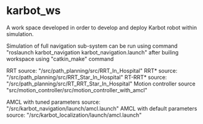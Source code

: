 # karbot_ws
A work space developed in order to develop and deploy Karbot robot within simulation.

Simulation of full navigation sub-system can be run using command "roslaunch karbot_navigation karbot_navigation.launch" after builing workspace using "catkin_make" command

RRT source: "/src/path_planning/src/RRT_In_Hospital"
RRT* source: "/src/path_planning/src/RRT_Star_In_Hospital"
RT-RRT* source: "/src/path_planning/src/RT_RRT_Star_In_Hospital"
Motion controller source "src/motion_controller/src/motion_controller_with_amcl"

AMCL with tuned parameters source: "/src/karbot_navigation/launch/amcl.launch"
AMCL with default parameters source: "/src/karbot_localization/launch/amcl.launch"
